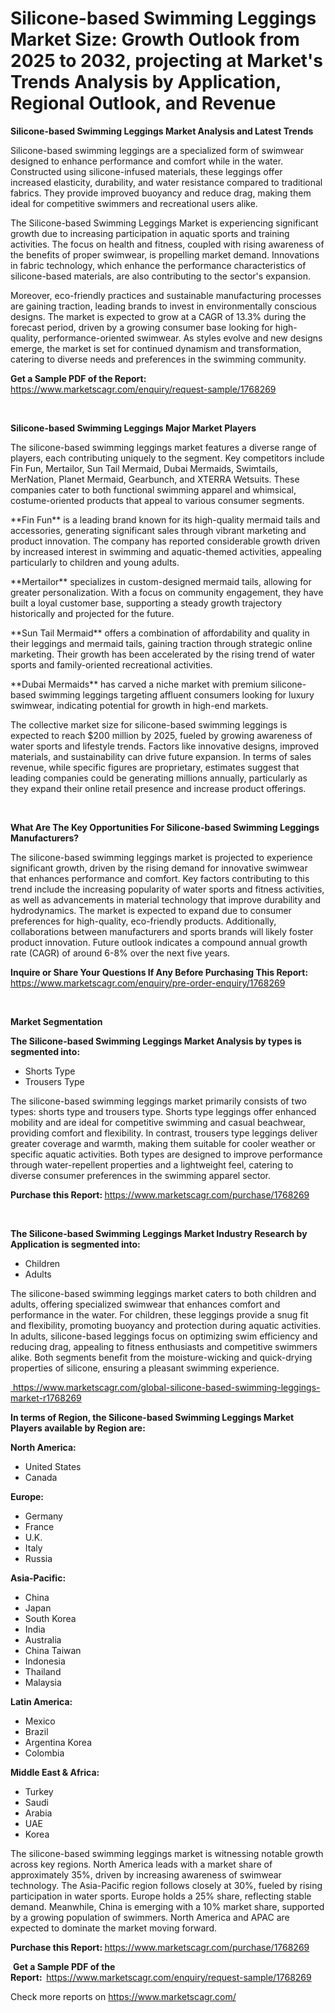 <p><h1>Silicone-based Swimming Leggings Market Size: Growth Outlook from 2025 to 2032, projecting at Market's Trends Analysis by Application, Regional Outlook, and Revenue</h1></p><p><strong>Silicone-based Swimming Leggings Market Analysis and Latest Trends</strong></p>
<p><p>Silicone-based swimming leggings are a specialized form of swimwear designed to enhance performance and comfort while in the water. Constructed using silicone-infused materials, these leggings offer increased elasticity, durability, and water resistance compared to traditional fabrics. They provide improved buoyancy and reduce drag, making them ideal for competitive swimmers and recreational users alike.</p><p>The Silicone-based Swimming Leggings Market is experiencing significant growth due to increasing participation in aquatic sports and training activities. The focus on health and fitness, coupled with rising awareness of the benefits of proper swimwear, is propelling market demand. Innovations in fabric technology, which enhance the performance characteristics of silicone-based materials, are also contributing to the sector's expansion.</p><p>Moreover, eco-friendly practices and sustainable manufacturing processes are gaining traction, leading brands to invest in environmentally conscious designs. The market is expected to grow at a CAGR of 13.3% during the forecast period, driven by a growing consumer base looking for high-quality, performance-oriented swimwear. As styles evolve and new designs emerge, the market is set for continued dynamism and transformation, catering to diverse needs and preferences in the swimming community.</p></p>
<p><strong>Get a Sample PDF of the Report:&nbsp;</strong> <a href="https://www.marketscagr.com/enquiry/request-sample/1768269?utm_campaign=1166&utm_medium=2&utm_source=Github&utm_content=ia&utm_term=05042025&utm_id=silicone-based-swimming-leggings">https://www.marketscagr.com/enquiry/request-sample/1768269</a></p>
<p>&nbsp;</p>
<p><strong>Silicone-based Swimming Leggings Major Market Players</strong></p>
<p><p>The silicone-based swimming leggings market features a diverse range of players, each contributing uniquely to the segment. Key competitors include Fin Fun, Mertailor, Sun Tail Mermaid, Dubai Mermaids, Swimtails, MerNation, Planet Mermaid, Gearbunch, and XTERRA Wetsuits. These companies cater to both functional swimming apparel and whimsical, costume-oriented products that appeal to various consumer segments.</p><p>**Fin Fun** is a leading brand known for its high-quality mermaid tails and accessories, generating significant sales through vibrant marketing and product innovation. The company has reported considerable growth driven by increased interest in swimming and aquatic-themed activities, appealing particularly to children and young adults.</p><p>**Mertailor** specializes in custom-designed mermaid tails, allowing for greater personalization. With a focus on community engagement, they have built a loyal customer base, supporting a steady growth trajectory historically and projected for the future.</p><p>**Sun Tail Mermaid** offers a combination of affordability and quality in their leggings and mermaid tails, gaining traction through strategic online marketing. Their growth has been accelerated by the rising trend of water sports and family-oriented recreational activities.</p><p>**Dubai Mermaids** has carved a niche market with premium silicone-based swimming leggings targeting affluent consumers looking for luxury swimwear, indicating potential for growth in high-end markets.</p><p>The collective market size for silicone-based swimming leggings is expected to reach $200 million by 2025, fueled by growing awareness of water sports and lifestyle trends. Factors like innovative designs, improved materials, and sustainability can drive future expansion. In terms of sales revenue, while specific figures are proprietary, estimates suggest that leading companies could be generating millions annually, particularly as they expand their online retail presence and increase product offerings.</p></p>
<p>&nbsp;</p>
<p><strong>What Are The Key Opportunities For Silicone-based Swimming Leggings Manufacturers?</strong></p>
<p><p>The silicone-based swimming leggings market is projected to experience significant growth, driven by the rising demand for innovative swimwear that enhances performance and comfort. Key factors contributing to this trend include the increasing popularity of water sports and fitness activities, as well as advancements in material technology that improve durability and hydrodynamics. The market is expected to expand due to consumer preferences for high-quality, eco-friendly products. Additionally, collaborations between manufacturers and sports brands will likely foster product innovation. Future outlook indicates a compound annual growth rate (CAGR) of around 6-8% over the next five years.</p></p>
<p><strong>Inquire or Share Your Questions If Any Before Purchasing This Report:</strong> <a href="https://www.marketscagr.com/enquiry/pre-order-enquiry/1768269?utm_campaign=1166&utm_medium=2&utm_source=Github&utm_content=ia&utm_term=05042025&utm_id=silicone-based-swimming-leggings">https://www.marketscagr.com/enquiry/pre-order-enquiry/1768269</a></p>
<p>&nbsp;</p>
<p><strong>Market Segmentation</strong></p>
<p><strong>The Silicone-based Swimming Leggings Market Analysis by types is segmented into:</strong></p>
<p><ul><li>Shorts Type</li><li>Trousers Type</li></ul></p>
<p><p>The silicone-based swimming leggings market primarily consists of two types: shorts type and trousers type. Shorts type leggings offer enhanced mobility and are ideal for competitive swimming and casual beachwear, providing comfort and flexibility. In contrast, trousers type leggings deliver greater coverage and warmth, making them suitable for cooler weather or specific aquatic activities. Both types are designed to improve performance through water-repellent properties and a lightweight feel, catering to diverse consumer preferences in the swimming apparel sector.</p></p>
<p><strong>Purchase this Report:&nbsp;</strong><a href="https://www.marketscagr.com/purchase/1768269?utm_campaign=1166&utm_medium=2&utm_source=Github&utm_content=ia&utm_term=05042025&utm_id=silicone-based-swimming-leggings">https://www.marketscagr.com/purchase/1768269</a></p>
<p>&nbsp;</p>
<p><strong>The Silicone-based Swimming Leggings Market Industry Research by Application is segmented into:</strong></p>
<p><ul><li>Children</li><li>Adults</li></ul></p>
<p><p>The silicone-based swimming leggings market caters to both children and adults, offering specialized swimwear that enhances comfort and performance in the water. For children, these leggings provide a snug fit and flexibility, promoting buoyancy and protection during aquatic activities. In adults, silicone-based leggings focus on optimizing swim efficiency and reducing drag, appealing to fitness enthusiasts and competitive swimmers alike. Both segments benefit from the moisture-wicking and quick-drying properties of silicone, ensuring a pleasant swimming experience.</p></p>
<p><a href="https://www.marketscagr.com/global-silicone-based-swimming-leggings-market-r1768269?utm_campaign=1166&utm_medium=2&utm_source=Github&utm_content=ia&utm_term=05042025&utm_id=silicone-based-swimming-leggings">&nbsp;https://www.marketscagr.com/global-silicone-based-swimming-leggings-market-r1768269</a></p>
<p><strong>In terms of Region, the Silicone-based Swimming Leggings Market Players available by Region are:</strong></p>
<p>
    <p> <strong> North America: </strong>
        <ul>
            <li>United States</li>
            <li>Canada</li>
        </ul>
        </p> 
    <p> <strong> Europe: </strong>
        <ul>
            <li>Germany</li>
            <li>France</li>
            <li>U.K.</li>
            <li>Italy</li>
            <li>Russia</li>
        </ul>
        </p> 
    <p> <strong> Asia-Pacific: </strong>
        <ul>
            <li>China</li>
            <li>Japan</li>
            <li>South Korea</li>
            <li>India</li>
            <li>Australia</li>
            <li>China Taiwan</li>
            <li>Indonesia</li>
            <li>Thailand</li>
            <li>Malaysia</li>
        </ul>
        </p> 
    <p> <strong> Latin America: </strong>
        <ul>
            <li>Mexico</li>
            <li>Brazil</li>
            <li>Argentina Korea</li>
            <li>Colombia</li>
        </ul>
        </p> 
    <p> <strong> Middle East & Africa: </strong>
        <ul>
            <li>Turkey</li>
            <li>Saudi</li>
            <li>Arabia</li>
            <li>UAE</li>
            <li>Korea</li>
        </ul>
    </p>
    </p>
<p><p>The silicone-based swimming leggings market is witnessing notable growth across key regions. North America leads with a market share of approximately 35%, driven by increasing awareness of swimwear technology. The Asia-Pacific region follows closely at 30%, fueled by rising participation in water sports. Europe holds a 25% share, reflecting stable demand. Meanwhile, China is emerging with a 10% market share, supported by a growing population of swimmers. North America and APAC are expected to dominate the market moving forward.</p></p>
<p><strong>Purchase this Report: </strong><a href="https://www.marketscagr.com/purchase/1768269?utm_campaign=1166&utm_medium=2&utm_source=Github&utm_content=ia&utm_term=05042025&utm_id=silicone-based-swimming-leggings">https://www.marketscagr.com/purchase/1768269</a></p>
<p>&nbsp;<strong>Get a Sample PDF of the Report:&nbsp;&nbsp;</strong><a href="https://www.marketscagr.com/enquiry/request-sample/1768269?utm_campaign=1166&utm_medium=2&utm_source=Github&utm_content=ia&utm_term=05042025&utm_id=silicone-based-swimming-leggings">https://www.marketscagr.com/enquiry/request-sample/1768269</a></p>
<p><strong></strong></p>
<p>Check more reports on <a href="https://www.marketscagr.com/?utm_campaign=1166&utm_medium=2&utm_source=Github&utm_content=ia&utm_term=05042025&utm_id=silicone-based-swimming-leggings">https://www.marketscagr.com/</a></p>